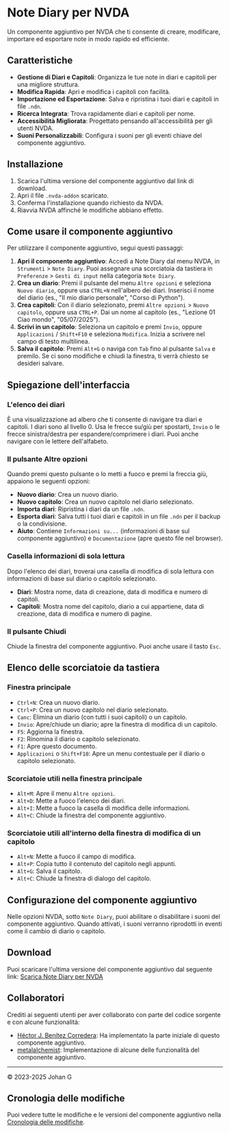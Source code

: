# Note Diary per NVDA

Un componente aggiuntivo per NVDA che ti consente di creare, modificare, importare ed esportare note in modo rapido ed efficiente.

## Caratteristiche

*   **Gestione di Diari e Capitoli**: Organizza le tue note in diari e capitoli per una migliore struttura.
*   **Modifica Rapida**: Apri e modifica i capitoli con facilità.
*   **Importazione ed Esportazione**: Salva e ripristina i tuoi diari e capitoli in file `.ndn`.
*   **Ricerca Integrata**: Trova rapidamente diari e capitoli per nome.
*   **Accessibilità Migliorata**: Progettato pensando all'accessibilità per gli utenti NVDA.
*   **Suoni Personalizzabili**: Configura i suoni per gli eventi chiave del componente aggiuntivo.

## Installazione

1.  Scarica l'ultima versione del componente aggiuntivo dal link di download.
2.  Apri il file `.nvda-addon` scaricato.
3.  Conferma l'installazione quando richiesto da NVDA.
4.  Riavvia NVDA affinché le modifiche abbiano effetto.

## Come usare il componente aggiuntivo

Per utilizzare il componente aggiuntivo, segui questi passaggi:

1.  **Apri il componente aggiuntivo**: Accedi a Note Diary dal menu NVDA, in `Strumenti` > `Note Diary`. Puoi assegnare una scorciatoia da tastiera in `Preferenze` > `Gesti di input` nella categoria `Note Diary`.
2.  **Crea un diario**: Premi il pulsante del menu `Altre opzioni` e seleziona `Nuovo diario`, oppure usa `CTRL+N` nell'albero dei diari. Inserisci il nome del diario (es., "Il mio diario personale", "Corso di Python").
3.  **Crea capitoli**: Con il diario selezionato, premi `Altre opzioni` > `Nuovo capitolo`, oppure usa `CTRL+P`. Dai un nome al capitolo (es., "Lezione 01 Ciao mondo", "05/07/2025").
4.  **Scrivi in un capitolo**: Seleziona un capitolo e premi `Invio`, oppure `Applicazioni` / `Shift+F10` e seleziona `Modifica`. Inizia a scrivere nel campo di testo multilinea.
5.  **Salva il capitolo**: Premi `Alt+G` o naviga con `Tab` fino al pulsante `Salva` e premilo. Se ci sono modifiche e chiudi la finestra, ti verrà chiesto se desideri salvare.

## Spiegazione dell'interfaccia

### L'elenco dei diari

È una visualizzazione ad albero che ti consente di navigare tra diari e capitoli. I diari sono al livello 0. Usa le frecce su/giù per spostarti, `Invio` o le frecce sinistra/destra per espandere/comprimere i diari. Puoi anche navigare con le lettere dell'alfabeto.

### Il pulsante Altre opzioni

Quando premi questo pulsante o lo metti a fuoco e premi la freccia giù, appaiono le seguenti opzioni:

*   **Nuovo diario**: Crea un nuovo diario.
*   **Nuovo capitolo**: Crea un nuovo capitolo nel diario selezionato.
*   **Importa diari**: Ripristina i diari da un file `.ndn`.
*   **Esporta diari**: Salva tutti i tuoi diari e capitoli in un file `.ndn` per il backup o la condivisione.
*   **Aiuto**: Contiene `Informazioni su...` (informazioni di base sul componente aggiuntivo) e `Documentazione` (apre questo file nel browser).

### Casella informazioni di sola lettura

Dopo l'elenco dei diari, troverai una casella di modifica di sola lettura con informazioni di base sul diario o capitolo selezionato.

*   **Diari**: Mostra nome, data di creazione, data di modifica e numero di capitoli.
*   **Capitoli**: Mostra nome del capitolo, diario a cui appartiene, data di creazione, data di modifica e numero di pagine.

### Il pulsante Chiudi

Chiude la finestra del componente aggiuntivo. Puoi anche usare il tasto `Esc`.

## Elenco delle scorciatoie da tastiera

### Finestra principale

*   `Ctrl+N`: Crea un nuovo diario.
*   `Ctrl+P`: Crea un nuovo capitolo nel diario selezionato.
*   `Canc`: Elimina un diario (con tutti i suoi capitoli) o un capitolo.
*   `Invio`: Apre/chiude un diario; apre la finestra di modifica di un capitolo.
*   `F5`: Aggiorna la finestra.
*   `F2`: Rinomina il diario o capitolo selezionato.
*   `F1`: Apre questo documento.
*   `Applicazioni` o `Shift+F10`: Apre un menu contestuale per il diario o capitolo selezionato.

### Scorciatoie utili nella finestra principale

*   `Alt+M`: Apre il menu `Altre opzioni`.
*   `Alt+D`: Mette a fuoco l'elenco dei diari.
*   `Alt+I`: Mette a fuoco la casella di modifica delle informazioni.
*   `Alt+C`: Chiude la finestra del componente aggiuntivo.

### Scorciatoie utili all'interno della finestra di modifica di un capitolo

*   `Alt+N`: Mette a fuoco il campo di modifica.
*   `Alt+P`: Copia tutto il contenuto del capitolo negli appunti.
*   `Alt+G`: Salva il capitolo.
*   `Alt+C`: Chiude la finestra di dialogo del capitolo.

## Configurazione del componente aggiuntivo

Nelle opzioni NVDA, sotto `Note Diary`, puoi abilitare o disabilitare i suoni del componente aggiuntivo. Quando attivati, i suoni verranno riprodotti in eventi come il cambio di diario o capitolo.

## Download

Puoi scaricare l'ultima versione del componente aggiuntivo dal seguente link:
[Scarica Note Diary per NVDA](https://github.com/JohanAnim/Note-diary/releases/latest/download/Note.diary.for.NVDA.nvda-addon)

## Collaboratori

Crediti ai seguenti utenti per aver collaborato con parte del codice sorgente e con alcune funzionalità:

*   [Héctor J. Benítez Corredera](https://github.com/hxebolax/): Ha implementato la parte iniziale di questo componente aggiuntivo.
*   [metalalchemist](https://github.com/metalalchemist/): Implementazione di alcune delle funzionalità del componente aggiuntivo.

---

© 2023-2025 Johan G

## Cronologia delle modifiche

Puoi vedere tutte le modifiche e le versioni del componente aggiuntivo nella [Cronologia delle modifiche](CHANGELOG.md).